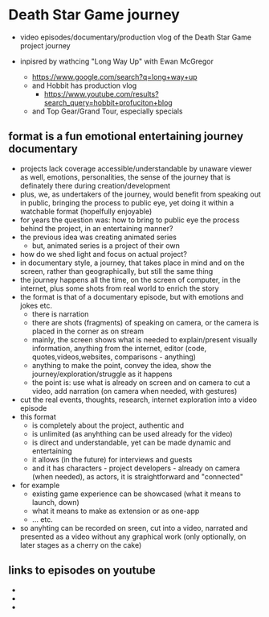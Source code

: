 # Death Star Game journey

- video episodes/documentary/production vlog of the Death Star Game project journey

- inpisred by wathcing "Long Way Up" with Ewan McGregor
    - https://www.google.com/search?q=long+way+up
    - and Hobbit has production vlog
        - https://www.youtube.com/results?search_query=hobbit+profuciton+blog
    - and Top Gear/Grand Tour, especially specials

## format is a fun emotional entertaining journey documentary


- projects lack coverage accessible/understandable by unaware viewer as well, emotions, personalities, the sense of the journey that is definately there during creation/development
- plus, we, as undertakers of the journey, would benefit from speaking out in public, bringing the process to public eye, yet doing it within a watchable format (hopelfully enjoyable)
- for years the question was: how to bring to public eye the process behind the project, in an entertaining manner?
- the previous idea was creating animated series
    - but, animated series is a project of their own
- how do we shed light and focus on actual project?
- in documentary style, a journey, that takes place in mind and on the screen, rather than geographically, but still the same thing
- the journey happens all the time, on the screen of computer, in the internet, plus some shots from real world to enrich the story
- the format is that of a documentary episode, but with emotions and jokes etc.
    - there is narration
    - there are shots (fragments) of speaking on camera, or the camera is placed in the corner as on stream
    - mainly, the screen shows what is needed to explain/present visually information, anything from the internet, editor (code, quotes,videos,websites, comparisons - anything)
    - anything to make the point, convey the idea, show the journey/exploration/struggle as it happens
    - the point is: use what is already on screen and on camera to cut a video, add narration (on camera when needed, with gestures)
- cut the real events, thoughts, research, internet exploration into a video episode
- this format
    - is completely about the project, authentic and
    - is unlimited (as anyhthing can be used already for the video)
    - is direct and understandable, yet can be made dynamic and entertaining
    - it allows (in the future) for interviews and guests
    - and it has characters - project developers  - already on camera (when needed), as actors, it is straightforward and "connected"
- for example
    - existing game experience can be showcased (what it means to launch, down)
    - what it means to make as extension or as one-app
    - ... etc.
- so anyhting can be recorded on sreen, cut into a video, narrated and presented as a video without any graphical work (only optionally, on later stages as a cherry on the cake)

## links to episodes on youtube

- 
- 
- 